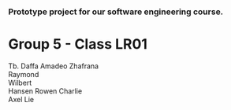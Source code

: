 ### Prototype project for our software engineering course.

# Group 5 - Class LR01
Tb. Daffa Amadeo Zhafrana <br />
Raymond<br />
Wilbert<br />
Hansen Rowen Charlie<br />
Axel Lie
